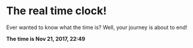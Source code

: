 # The real time clock!

Ever wanted to know what the time is? Well, your journey is about to end!

**The time is Nov 21, 2017, 22:49**